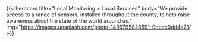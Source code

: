 <!-- Kent Network -->

{{< herocard title="Local Monitoring = Local Services" body="We provide access to a range of sensors, installed throughout the county, to help raise awareness about the state of the world around us." img="https://images.unsplash.com/photo-1499795826591-0dcec0dd4a73" >}}
